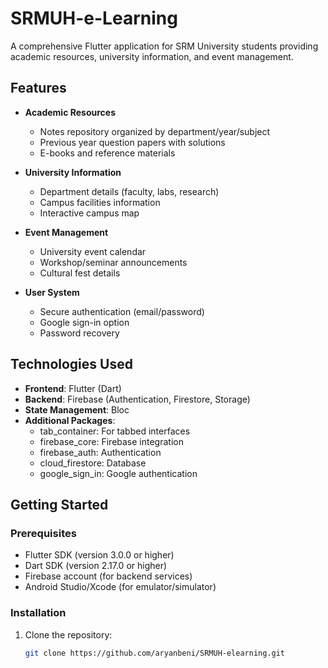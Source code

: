 # SRMUH-e-Learning

A comprehensive Flutter application for SRM University students providing academic resources, university information, and event management.

[//]: # (![App Screenshot]&#40;screenshots/login_screen.png&#41; <!-- Add actual screenshot path later -->)

## Features

- **Academic Resources**
    - Notes repository organized by department/year/subject
    - Previous year question papers with solutions
    - E-books and reference materials

- **University Information**
    - Department details (faculty, labs, research)
    - Campus facilities information
    - Interactive campus map

- **Event Management**
    - University event calendar
    - Workshop/seminar announcements
    - Cultural fest details

- **User System**
    - Secure authentication (email/password)
    - Google sign-in option
    - Password recovery

## Technologies Used

- **Frontend**: Flutter (Dart)
- **Backend**: Firebase (Authentication, Firestore, Storage)
- **State Management**: Bloc
- **Additional Packages**:
    - tab_container: For tabbed interfaces
    - firebase_core: Firebase integration
    - firebase_auth: Authentication
    - cloud_firestore: Database
    - google_sign_in: Google authentication

## Getting Started

### Prerequisites

- Flutter SDK (version 3.0.0 or higher)
- Dart SDK (version 2.17.0 or higher)
- Firebase account (for backend services)
- Android Studio/Xcode (for emulator/simulator)

### Installation

1. Clone the repository:
   ```bash
   git clone https://github.com/aryanbeni/SRMUH-elearning.git
